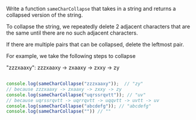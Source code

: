 Write a function `sameCharCollapse` that takes in a string and returns a collapsed version of the string. 

To collapse the string, we repeatedly delete 2 adjacent characters that are the same until there are no such adjacent characters. 

If there are multiple pairs that can be collapsed, delete the leftmost pair. 

For example, we take the following steps to collapse 

"zzzxaaxy": zzzxaaxy -> zxaaxy -> zxxy -> zy

```js

console.log(sameCharCollapse("zzzxaaxy"));  // "zy"
// because zzzxaaxy -> zxaaxy -> zxxy -> zy
console.log(sameCharCollapse("uqrssrqvtt")); // "uv"
// because uqrssrqvtt -> uqrrqvtt -> uqqvtt -> uvtt -> uv
console.log(sameCharCollapse("abcdefg")); // "abcdefg"
console.log(sameCharCollapse("")) // ""
```
